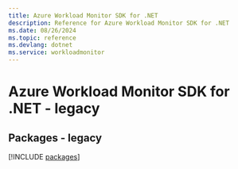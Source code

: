 ```yaml
---
title: Azure Workload Monitor SDK for .NET
description: Reference for Azure Workload Monitor SDK for .NET
ms.date: 08/26/2024
ms.topic: reference
ms.devlang: dotnet
ms.service: workloadmonitor
---
```

# Azure Workload Monitor SDK for .NET - legacy
## Packages - legacy
[!INCLUDE [packages](workload-monitor-index.md)]